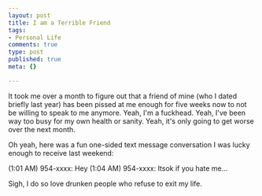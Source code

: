 ```yaml
--- 
layout: post
title: I am a Terrible Friend
tags: 
- Personal Life
comments: true
type: post
published: true
meta: {}

---
```

It took me over a month to figure out that a friend of mine (who I dated briefly last year) has been pissed at me enough for five weeks now to not be willing to speak to me anymore. Yeah, I'm a fuckhead. Yeah, I've been way too busy for my own health or sanity. Yeah, it's only going to get worse over the next month.

  Oh yeah, here was a fun one-sided text message conversation I was lucky enough to receive last weekend:

  (1:01 AM) 954-xxxx: Hey
  (1:04 AM) 954-xxxx: Itsok if you hate me...

  Sigh, I do so love drunken people who refuse to exit my life.
